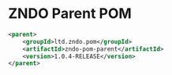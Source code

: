 # ZNDO Parent POM

``` xml
<parent>
    <groupId>ltd.zndo.pom</groupId>
    <artifactId>zndo-pom-parent</artifactId>
    <version>1.0.4-RELEASE</version>
</parent>
```
